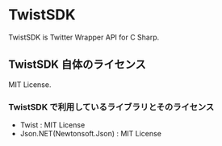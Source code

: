 # TwistSDK
TwistSDK is Twitter Wrapper API for C Sharp.

## TwistSDK 自体のライセンス
MIT License.

### TwistSDK で利用しているライブラリとそのライセンス
- Twist : MIT License
- Json.NET(Newtonsoft.Json) : MIT License
